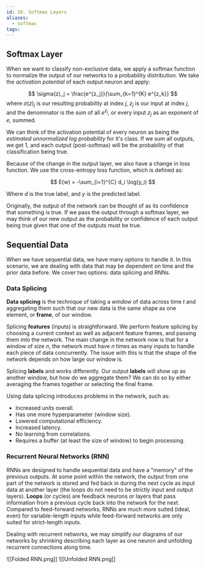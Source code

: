 ```yaml
---
id: 10. Softmax Layers
aliases:
  - softmax
tags:
---
```


## Softmax Layer

When we want to classify non-exclusive data, we apply a softmax function to normalize the output of our networks to a probability distribution. We take the _activation potential_ of each output neuron and apply:

$$
\sigma(z)_j = \frac{e^{z_j}}{\sum_{k=1}^{K} e^{z_k}}
$$
where $\sigma(z)_j$ is our resulting probability at index $j$, $z_j$ is our input at index $j$, and the denominator is the sum of all $e^{z_j}$, or every input $z_j$ as an exponent of $e$, summed. 

We can think of the activation potential of every neuron as being the *estimated unnormalized log probability* for it's class. If we sum all outputs, we get 1, and each output (post-softmax) will be the probability of that classification being true. 

Because of the change in the output layer, we also have a change in loss function. We use the cross-entropy loss function, which is defined as:

$$
E(w) = -\sum_{i=1}^{C} d_i \log(y_i)
$$

Where $d$ is the true label, and $y$ is the predicted label.

Originally, the output of the network can be thought of as its confidence that something is true. If we pass the output through a softmax layer, we may think of our new output as the probability or confidence of each output being true given that one of the outputs must be true. 

## Sequential Data

When we have sequential data, we have many options to handle it. In this scenario, we are dealing with data that may be dependent on time and the prior data before. We cover two options: data splicing and RNNs. 

### Data Splicing

**Data splicing** is the technique of taking a *window* of data across time $t$ and aggregating them such that our new data is the same shape as one element, or **frame**, of our window. 

Splicing **features** (inputs) is straightforward. We perform feature splicing by choosing a current context as well as adjacent feature frames, and passing them into the network. The main change in the network now is that for a window of size $n$, the network must have $n$ times as many inputs to handle each piece of data concurrently. The issue with this is that the shape of the network depends on how large our window is. 

Splicing **labels** and works differently. Our output **labels** will show up as another window, but how do we aggregate them? We can do so by either averaging the frames together or selecting the final frame. 

Using data splicing introduces problems in the network, such as:
- Increased units overall. 
- Has one more hyperparameter (window size). 
- Lowered computational efficiency. 
- Increased latency. 
- No learning from correlations. 
- Requires a buffer (at least the size of window) to begin processing. 

### Recurrent Neural Networks (RNN)

RNNs are designed to handle sequential data and have a "memory" of the previous outputs. At some point within the network, the output from one part of the network is stored and fed back in during the next cycle as input data at another layer (the loops do not need to be strictly input and output layers). **Loops** (or cycles) are feedback neurons or layers that pass information from a previous cycle back into the network for the next.  Compared to feed-forward networks, RNNs are much more suited (ideal, even) for variable-length inputs while feed-forward networks are only suited for strict-length inputs.

Dealing with recurrent networks, we may simplify our diagrams of our networks by shrinking describing each layer as one neuron and unfolding recurrent connections along time. 

![[Folded RNN.png]]
![[Unfolded RNN.png]]